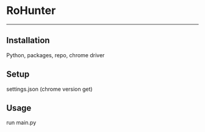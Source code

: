 # RoHunter

<hr>

## Installation

Python, packages, repo, chrome driver

## Setup

settings.json (chrome version get)

## Usage

run main.py
